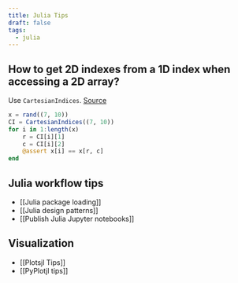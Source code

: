 ```yaml
---
title: Julia Tips
draft: false
tags:
  - julia
---
```


## How to get 2D indexes from a 1D index when accessing a 2D array?


Use `CartesianIndices`. [Source](https://discourse.julialang.org/t/julia-usage-how-to-get-2d-indexes-from-1d-index-when-accessing-a-2d-array/61440)

```julia
x = rand((7, 10))
CI = CartesianIndices((7, 10))
for i in 1:length(x)
    r = CI[i][1]
    c = CI[i][2]
    @assert x[i] == x[r, c]
end
```

## Julia workflow tips

- [[Julia package loading]]
- [[Julia design patterns]]
- [[Publish Julia Jupyter notebooks]]

## Visualization

- [[Plotsjl Tips]]
- [[PyPlotjl tips]]